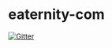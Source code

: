 # eaternity-com

[![Gitter](https://badges.gitter.im/Join%20Chat.svg)](https://gitter.im/Eaternity/eaternity-com?utm_source=badge&utm_medium=badge&utm_campaign=pr-badge&utm_content=badge)